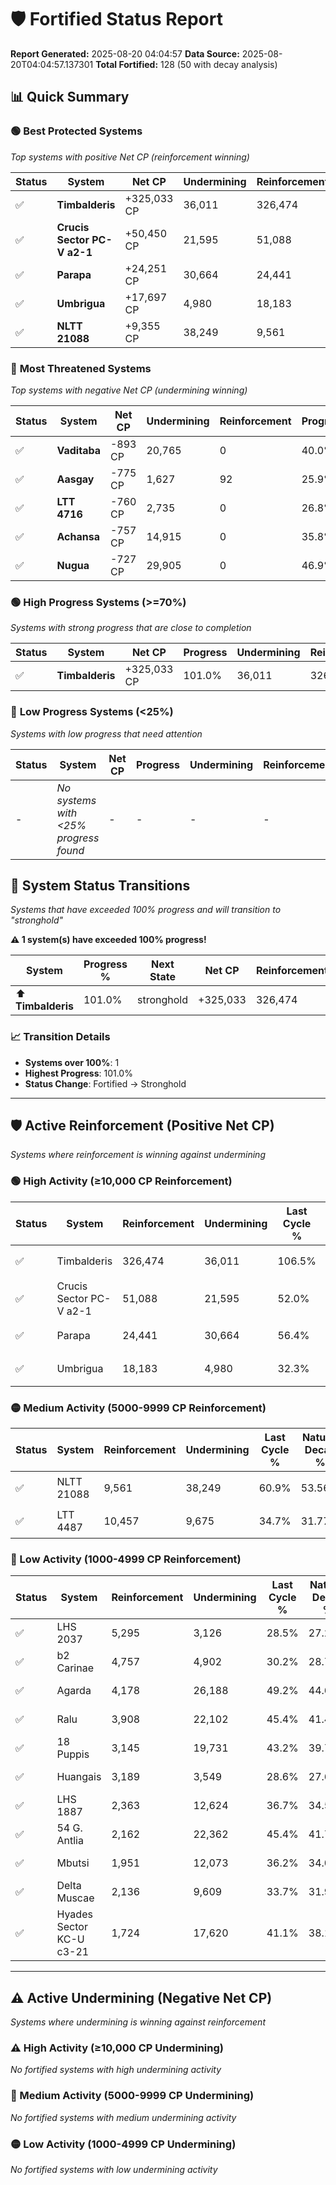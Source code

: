 # 🛡️ Fortified Status Report

**Report Generated:** 2025-08-20 04:04:57
**Data Source:** 2025-08-20T04:04:57.137301
**Total Fortified:** 128 (50 with decay analysis)

## 📊 Quick Summary

### 🟢 **Best Protected Systems**
*Top systems with positive Net CP (reinforcement winning)*

| Status | System | Net CP | Undermining | Reinforcement | Progress |
|--------|--------|--------|-------------|---------------|----------|
| ✅ | **Timbalderis** | +325,033 CP | 36,011 | 326,474 | 101.0% |
| ✅ | **Crucis Sector PC-V a2-1** | +50,450 CP | 21,595 | 51,088 | 48.7% |
| ✅ | **Parapa** | +24,251 CP | 30,664 | 24,441 | 51.7% |
| ✅ | **Umbrigua** | +17,697 CP | 4,980 | 18,183 | 31.5% |
| ✅ | **NLTT 21088** | +9,355 CP | 38,249 | 9,561 | 55.0% |

### 🔴 **Most Threatened Systems**
*Top systems with negative Net CP (undermining winning)*

| Status | System | Net CP | Undermining | Reinforcement | Progress |
|--------|--------|--------|-------------|---------------|----------|
| ✅ | **Vaditaba** | -893 CP | 20,765 | 0 | 40.0% |
| ✅ | **Aasgay** | -775 CP | 1,627 | 92 | 25.9% |
| ✅ | **LTT 4716** | -760 CP | 2,735 | 0 | 26.8% |
| ✅ | **Achansa** | -757 CP | 14,915 | 0 | 35.8% |
| ✅ | **Nugua** | -727 CP | 29,905 | 0 | 46.9% |

### 🟢 **High Progress Systems (>=70%)**
*Systems with strong progress that are close to completion*

| Status | System | Net CP | Progress | Undermining | Reinforcement |
|--------|--------|--------|----------|-------------|---------------|
| ✅ | **Timbalderis** | +325,033 CP | 101.0% | 36,011 | 326,474 |

### 🔴 **Low Progress Systems (<25%)**
*Systems with low progress that need attention*

| Status | System | Net CP | Progress | Undermining | Reinforcement |
|--------|--------|--------|----------|-------------|---------------|
| - | *No systems with <25% progress found* | - | - | - | - |
## 🔄 System Status Transitions  
*Systems that have exceeded 100% progress and will transition to "stronghold"*

**⚠️ 1 system(s) have exceeded 100% progress!**

| System | Progress % | Next State | Net CP | Reinforcement | Undermining | 
|--------|------------|-------------|--------|---------------|-------------|
| ⬆️ **Timbalderis** | 101.0% | stronghold | +325,033 | 326,474 | 36,011 |

### 📈 Transition Details
- **Systems over 100%**: 1
- **Highest Progress**: 101.0%
- **Status Change**: Fortified → Stronghold

---

## 🛡️ Active Reinforcement (Positive Net CP)
*Systems where reinforcement is winning against undermining*

### 🟢 High Activity (≥10,000 CP Reinforcement)

| Status | System | Reinforcement | Undermining | Last Cycle % | Natural Decay % | Current Progress % | Current CP | Net CP | Activity |
|--------|--------|---------------|-------------|--------------|-----------------|-------------------|------------|--------|----------|
| ✅ | Timbalderis | 326,474 | 36,011 | 106.5% | 50.99% | 101.0% | 656,500 | +325,033 | 🟢 High Reinforcement |
| ✅ | Crucis Sector PC-V a2-1 | 51,088 | 21,595 | 52.0% | 40.94% | 48.7% | 316,550 | +50,450 | 🟢 High Reinforcement |
| ✅ | Parapa | 24,441 | 30,664 | 56.4% | 47.97% | 51.7% | 336,050 | +24,251 | 🟢 High Reinforcement |
| ✅ | Umbrigua | 18,183 | 4,980 | 32.3% | 28.78% | 31.5% | 204,750 | +17,697 | 🟢 High Reinforcement |

### 🟡 Medium Activity (5000-9999 CP Reinforcement)

| Status | System | Reinforcement | Undermining | Last Cycle % | Natural Decay % | Current Progress % | Current CP | Net CP | Activity |
|--------|--------|---------------|-------------|--------------|-----------------|-------------------|------------|--------|----------|
| ✅ | NLTT 21088 | 9,561 | 38,249 | 60.9% | 53.56% | 55.0% | 357,500 | +9,355 | 🟡 Medium Reinforcement |
| ✅ | LTT 4487 | 10,457 | 9,675 | 34.7% | 31.77% | 33.2% | 215,800 | +9,322 | 🟡 Medium Reinforcement |

### 🔴 Low Activity (1000-4999 CP Reinforcement)

| Status | System | Reinforcement | Undermining | Last Cycle % | Natural Decay % | Current Progress % | Current CP | Net CP | Activity |
|--------|--------|---------------|-------------|--------------|-----------------|-------------------|------------|--------|----------|
| ✅ | LHS 2037 | 5,295 | 3,126 | 28.5% | 27.29% | 28.0% | 182,000 | +4,644 | 🔵 Low Reinforcement |
| ✅ | b2 Carinae | 4,757 | 4,902 | 30.2% | 28.74% | 29.4% | 191,100 | +4,297 | 🔵 Low Reinforcement |
| ✅ | Agarda | 4,178 | 26,188 | 49.2% | 44.60% | 45.2% | 293,800 | +3,903 | 🔵 Low Reinforcement |
| ✅ | Ralu | 3,908 | 22,102 | 45.4% | 41.47% | 42.0% | 273,000 | +3,476 | 🔵 Low Reinforcement |
| ✅ | 18 Puppis | 3,145 | 19,731 | 43.2% | 39.77% | 40.2% | 261,300 | +2,790 | 🔵 Low Reinforcement |
| ✅ | Huangais | 3,189 | 3,549 | 28.6% | 27.69% | 28.1% | 182,650 | +2,663 | 🔵 Low Reinforcement |
| ✅ | LHS 1887 | 2,363 | 12,624 | 36.7% | 34.50% | 34.8% | 226,199 | +1,974 | 🔵 Low Reinforcement |
| ✅ | 54 G. Antlia | 2,162 | 22,362 | 45.4% | 41.72% | 42.0% | 273,000 | +1,815 | 🔵 Low Reinforcement |
| ✅ | Mbutsi | 1,951 | 12,073 | 36.2% | 34.06% | 34.3% | 222,949 | +1,529 | 🔵 Low Reinforcement |
| ✅ | Delta Muscae | 2,136 | 9,609 | 33.7% | 31.99% | 32.2% | 209,300 | +1,369 | 🔵 Low Reinforcement |
| ✅ | Hyades Sector KC-U c3-21 | 1,724 | 17,620 | 41.1% | 38.19% | 38.4% | 249,600 | +1,344 | 🔵 Low Reinforcement |


---

## ⚠️ Active Undermining (Negative Net CP)
*Systems where undermining is winning against reinforcement*

### ⚠️ High Activity (≥10,000 CP Undermining)

*No fortified systems with high undermining activity*

### 🔶 Medium Activity (5000-9999 CP Undermining)

*No fortified systems with medium undermining activity*

### 🟡 Low Activity (1000-4999 CP Undermining)

*No fortified systems with low undermining activity*
